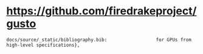 # https://github.com/firedrakeproject/gusto

```console
docs/source/_static/bibliography.bib:                  for GPUs from high-level specifications},

```
